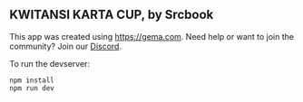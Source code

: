 ## KWITANSI KARTA CUP, by Srcbook

This app was created using https://gema.com.
Need help or want to join the community? Join our [Discord](https://discord.gg/shDEGBSe2d).

To run the devserver:
```
npm install
npm run dev
```
